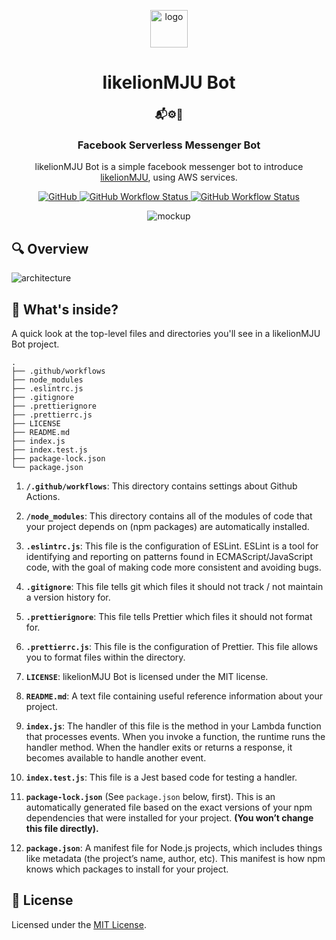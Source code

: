 <p align="center">
  <a href="https://github.com/likelionmju">
    <img alt="logo" src="https://likelionmju-serverless-bot-bucket.s3.ap-northeast-2.amazonaws.com/assets/images/likelionmju_logo.png" width="60" />
  </a>
</p>
<h1 align="center">
  likelionMJU Bot
</h1>

<h3 align="center">
  📬⚙️🤖
</h3>

<h3 align="center">
  Facebook Serverless Messenger Bot
</h3>

<p align="center">
  likelionMJU Bot is a simple facebook messenger bot to introduce <a href="https://github.com/likelionmju">likelionMJU</a>, using AWS services.
</p>

<p align="center">
  <a href="LICENSE">
    <img alt="GitHub" src="https://img.shields.io/github/license/jongwooo/likelionmju-serverless-bot?color=blue">
  </a>
  <a href="https://github.com/jongwooo/likelionmju-serverless-bot/actions">
    <img alt="GitHub Workflow Status" src="https://github.com/jongwooo/likelionmju-serverless-bot/workflows/PR%20Test/badge.svg">
  </a>
  <a href="https://github.com/jongwooo/likelionmju-serverless-bot/actions">
    <img alt="GitHub Workflow Status" src="https://github.com/jongwooo/likelionmju-serverless-bot/workflows/Deploy%20to%20lambda/badge.svg">
  </a>
</p>

<p align="center">
  <img alt="mockup" src="https://likelionmju-serverless-bot-bucket.s3.ap-northeast-2.amazonaws.com/assets/images/mockup.png">
</p>

## 🔍 Overview

<img alt="architecture" src="https://likelionmju-serverless-bot-bucket.s3.ap-northeast-2.amazonaws.com/assets/images/architecture.png">

## 🧐 What's inside?

A quick look at the top-level files and directories you'll see in a likelionMJU Bot project.

    .
    ├── .github/workflows
    ├── node_modules
    ├── .eslintrc.js
    ├── .gitignore
    ├── .prettierignore
    ├── .prettierrc.js
    ├── LICENSE
    ├── README.md
    ├── index.js
    ├── index.test.js
    ├── package-lock.json
    └── package.json

1.  **`/.github/workflows`**: This directory contains settings about Github Actions.

2.  **`/node_modules`**: This directory contains all of the modules of code that your project depends on (npm packages) are automatically installed.

3.  **`.eslintrc.js`**: This file is the configuration of ESLint. ESLint is a tool for identifying and reporting on patterns found in ECMAScript/JavaScript code, with the goal of making code more consistent and avoiding bugs.

4.  **`.gitignore`**: This file tells git which files it should not track / not maintain a version history for.

5.  **`.prettierignore`**: This file tells Prettier which files it should not format for.

6.  **`.prettierrc.js`**: This file is the configuration of Prettier. This file allows you to format files within the directory.

7.  **`LICENSE`**: likelionMJU Bot is licensed under the MIT license.

8.  **`README.md`**: A text file containing useful reference information about your project.

9.  **`index.js`**: The handler of this file is the method in your Lambda function that processes events. When you invoke a function, the runtime runs the handler method. When the handler exits or returns a response, it becomes available to handle another event.

10. **`index.test.js`**: This file is a Jest based code for testing a handler.

11. **`package-lock.json`** (See `package.json` below, first). This is an automatically generated file based on the exact versions of your npm dependencies that were installed for your project. **(You won’t change this file directly).**

12. **`package.json`**: A manifest file for Node.js projects, which includes things like metadata (the project’s name, author, etc). This manifest is how npm knows which packages to install for your project.

## 📝 License

Licensed under the [MIT License](LICENSE).
